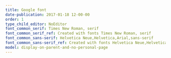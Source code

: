 ```yaml
---
title: Google font
date-publication: 2017-01-18 12-00-00
order: 1
type_child_editor: NoEditor
font_common_serif: Times New Roman, serif
font_common_serif_ref: Created with fonts Times New Roman, serif
font_common_sans-serif: Helvetica Neue,Helvetica,Arial,sans-serif
font_common_sans-serif_ref: Created with fonts Helvetica Neue,Helvetica,Arial,sans-serif
model: display-on-parent-and-no-personal-page
---
```



